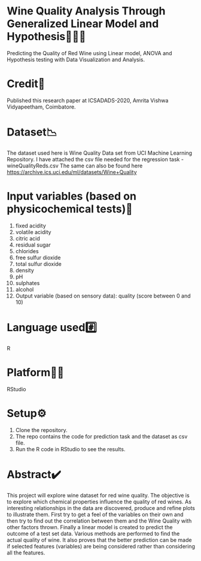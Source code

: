 # Wine Quality Analysis Through Generalized Linear Model and Hypothesis🍇🍾🍷
Predicting the Quality of Red Wine using Linear model, ANOVA and Hypothesis testing with Data Visualization and Analysis.

# Credit🌟
Published this research paper at ICSADADS-2020, Amrita Vishwa Vidyapeetham, Coimbatore.

# Dataset📉
The dataset used here is Wine Quality Data set from UCI Machine Learning Repository. I have attached the csv file needed for the regression task - wineQualityReds.csv The same can also be found here https://archive.ics.uci.edu/ml/datasets/Wine+Quality

# Input variables (based on physicochemical tests)🔣

1. fixed acidity
2. volatile acidity
3. citric acid
4. residual sugar
5. chlorides
6. free sulfur dioxide
7. total sulfur dioxide
8. density
9. pH
10. sulphates
11. alcohol
12. Output variable (based on sensory data): quality (score between 0 and 10)

# Language used#️⃣
R

# Platform✍🏻
RStudio

# Setup⚙️
1. Clone the repository.
2. The repo contains the code for prediction task and the dataset as csv file.
3. Run the R code in RStudio to see the results.

# Abstract✔️
  This project will explore wine dataset for red wine quality. The objective is to explore which chemical properties influence the quality of red wines. As interesting relationships in the data are discovered, produce and refine plots to illustrate them. First try to get a feel of the variables on their own and then try to find out the correlation between them and the Wine Quality with other factors thrown. Finally a linear model is created to predict the outcome of a test set data. Various methods are performed to find the actual quality of wine. It also proves that the better prediction can be made if selected features (variables) are being considered rather than considering all the features.  
